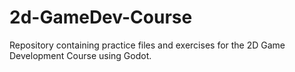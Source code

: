 # 2d-GameDev-Course
Repository containing practice files and exercises for the 2D Game Development Course using Godot.
